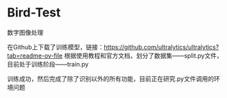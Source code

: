 # Bird-Test
数字图像处理

在Github上下载了训练模型，链接：https://github.com/ultralytics/ultralytics?tab=readme-ov-file
根据使用教程和官方文档，划分了数据集——split.py文件，目前处于训练阶段——train.py

训练成功，然后完成了除了识别以外的所有功能，目前正在研究.py文件调用的环境问题
